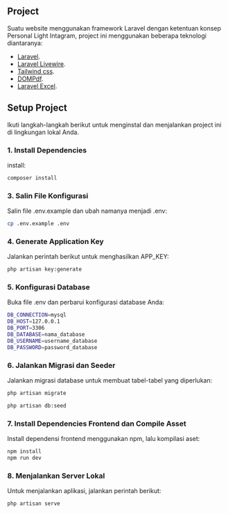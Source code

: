 ## Project

Suatu website menggunakan framework Laravel dengan ketentuan konsep Personal Light Intagram, project ini menggunakan beberapa teknologi diantaranya:

- [Laravel]([https://laravel.com/docs/routing](https://laravel.com/docs/master/installation)).
- [Laravel Livewire]([https://laravel.com/docs/container](https://livewire.laravel.com/docs/quickstart)). 
- [Tailwind css]([https://laravel.com/docs/queues](https://tailwindcss.com/docs/installation)).
- [DOMPdf]([https://laravel.com/docs/queues](https://github.com/barryvdh/laravel-dompdf)).
- [Laravel Excel]([https://laravel.com/docs/queues](https://docs.laravel-excel.com/3.1/getting-started/installation.html)). 

 ## Setup Project

Ikuti langkah-langkah berikut untuk menginstal dan menjalankan project ini di lingkungan lokal Anda.

### 1. Install Dependencies 

install:

```bash
composer install
```

### 3. Salin File Konfigurasi
Salin file .env.example dan ubah namanya menjadi .env:

```bash
cp .env.example .env 
```

### 4. Generate Application Key
Jalankan perintah berikut untuk menghasilkan APP_KEY:

```bash
php artisan key:generate
```

### 5. Konfigurasi Database
Buka file .env dan perbarui konfigurasi database Anda: 

```bash
DB_CONNECTION=mysql
DB_HOST=127.0.0.1
DB_PORT=3306
DB_DATABASE=nama_database
DB_USERNAME=username_database
DB_PASSWORD=password_database
```

### 6. Jalankan Migrasi dan Seeder
Jalankan migrasi database untuk membuat tabel-tabel yang diperlukan:

```bash
php artisan migrate
```
```bash
php artisan db:seed
```

### 7. Install Dependencies Frontend dan Compile Asset
Install dependensi frontend menggunakan npm, lalu kompilasi aset:
```bash
npm install
npm run dev
```

### 8. Menjalankan Server Lokal
Untuk menjalankan aplikasi, jalankan perintah berikut:
```bash
php artisan serve
```
